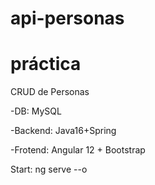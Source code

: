 # api-personas
# práctica

CRUD de Personas

-DB: MySQL

-Backend: Java16+Spring

-Frotend: Angular 12 + Bootstrap

Start: ng serve --o
